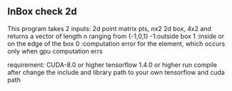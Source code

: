## InBox check 2d
This program takes 2 inputs: 
    2d point matrix pts, nx2
    2d box, 4x2
and returns a vector of length n ranging from {-1,0,1}
-1:outside box
1 :inside or on the edge of the box
0 :computation error for the element, which occurs only when gpu computation errs

requirement:
CUDA-8.0 or higher
tensorflow 1.4.0 or higher
run compile after change the include and library path to your own tensorflow and cuda path
